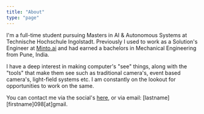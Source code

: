```yaml
---
title: "About"
type: "page"
---
```


I'm a full-time student pursuing Masters in AI & Autonomous Systems at Technische Hochschule Ingolstadt. Previously I used to work as a Solution's Engineer at [Minto.ai](https://www.minto.ai) and had earned a bachelors in Mechanical Engineering from Pune, India.  

<!-- My full CV can be found [here].  -->

<!-- Apart from that, I like Generative Art, playing with SOTA tools, to make music, videos, data visualizations and more. Some of my work can be found [here].  -->

I have a deep interest in making computer's "see" things, along with the "tools" that make them see such as traditional camera's, event based camera's, light-field systems etc. I am constantly on the lookout for opportunities to work on the same. 

You can contact me via the social's [here](/), or via email: [lastname][firstname]098[at]gmail.


